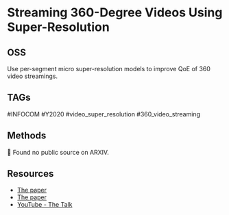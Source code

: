 # Streaming 360-Degree Videos Using Super-Resolution

## OSS

Use per-segment micro super-resolution models to improve QoE of 360 video streamings.

## TAGs

#INFOCOM #Y2020 #video_super_resolution #360_video_streaming

## Methods

🚧 Found no public source on ARXIV.

## Resources

- [The paper](https://ieeexplore.ieee.org/document/9155477)
- [The paper](https://www.andrew.cmu.edu/user/malleshd/papers/infocom-2020-paper.pdf)
- [YouTube - The Talk](https://youtu.be/pHL5BRQzJiM)
